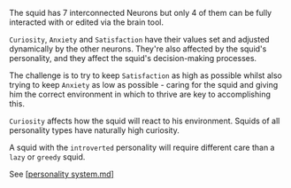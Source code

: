 The squid has 7 interconnected Neurons but only 4 of them can be fully interacted with or edited via the brain tool. 

`Curiosity`, `Anxiety` and `Satisfaction` have their values set and adjusted dynamically by the other neurons.
They're also affected by the squid's personality, and they affect the squid's decision-making processes.

The challenge is to try to keep `Satisfaction` as high as possible whilst also trying to keep `Anxiety` as low as possible -
caring for the squid and giving him the correct environment in which to thrive are key to accomplishing this.

`Curiosity` affects how the squid will react to his environment. Squids of all personality types have naturally high curiosity.


A squid with the `introverted` personality will require different care than a `lazy` or `greedy` squid.

See [[personality system.md] ](https://github.com/ViciousSquid/Dosidicus/blob/main/Docs/Personality%20system.md)



